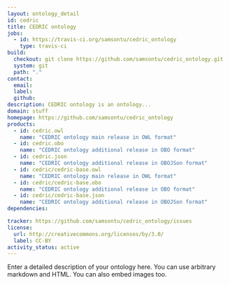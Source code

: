 ```yaml
---
layout: ontology_detail
id: cedric
title: CEDRIC ontology
jobs:
  - id: https://travis-ci.org/samsontu/cedric_ontology
    type: travis-ci
build:
  checkout: git clone https://github.com/samsontu/cedric_ontology.git
  system: git
  path: "."
contact:
  email: 
  label: 
  github: 
description: CEDRIC ontology is an ontology...
domain: stuff
homepage: https://github.com/samsontu/cedric_ontology
products:
  - id: cedric.owl
    name: "CEDRIC ontology main release in OWL format"
  - id: cedric.obo
    name: "CEDRIC ontology additional release in OBO format"
  - id: cedric.json
    name: "CEDRIC ontology additional release in OBOJSon format"
  - id: cedric/cedric-base.owl
    name: "CEDRIC ontology main release in OWL format"
  - id: cedric/cedric-base.obo
    name: "CEDRIC ontology additional release in OBO format"
  - id: cedric/cedric-base.json
    name: "CEDRIC ontology additional release in OBOJSon format"
dependencies:

tracker: https://github.com/samsontu/cedric_ontology/issues
license:
  url: http://creativecommons.org/licenses/by/3.0/
  label: CC-BY
activity_status: active
---
```


Enter a detailed description of your ontology here. You can use arbitrary markdown and HTML.
You can also embed images too.

